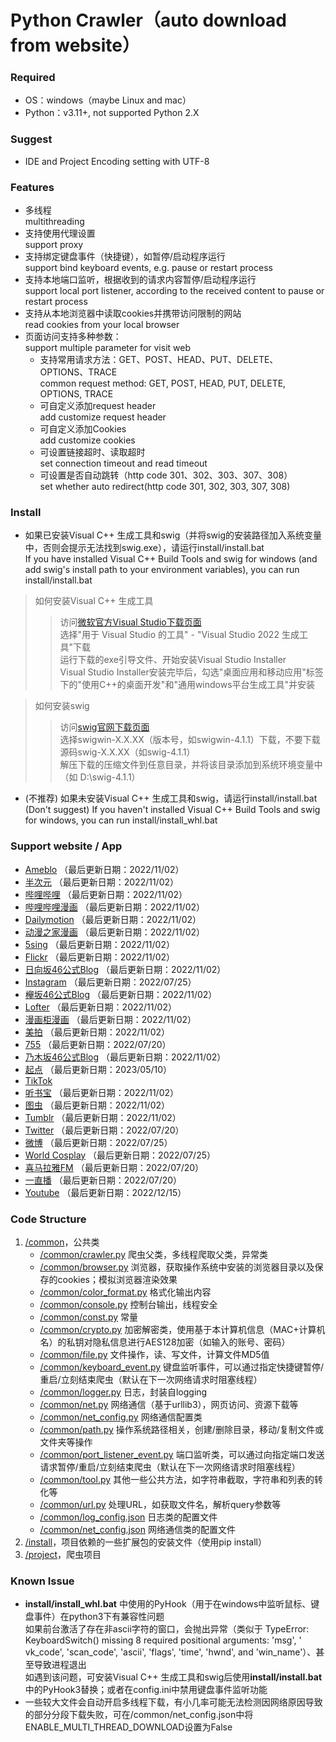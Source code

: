 Python Crawler（auto download from website）
=====

### Required

* OS：windows（maybe Linux and mac）<br>
* Python：v3.11+, not supported Python 2.X

### Suggest

* IDE and Project Encoding setting with UTF-8

### Features

* 多线程<br>
  multithreading<br>
* 支持使用代理设置<br>
  support proxy<br>
* 支持绑定键盘事件（快捷键），如暂停/启动程序运行<br>
  support bind keyboard events, e.g. pause or restart process<br>
* 支持本地端口监听，根据收到的请求内容暂停/启动程序运行<br>
  support local port listener, according to the received content to pause or restart process<br>
* 支持从本地浏览器中读取cookies并携带访问限制的网站<br>
  read cookies from your local browser<br>
* 页面访问支持多种参数：<br>
  support multiple parameter for visit web
    * 支持常用请求方法：GET、POST、HEAD、PUT、DELETE、OPTIONS、TRACE<br>
      common request method: GET, POST, HEAD, PUT, DELETE, OPTIONS, TRACE<br>
    * 可自定义添加request header<br>
      add customize request header<br>
    * 可自定义添加Cookies<br>
      add customize cookies<br>
    * 可设置链接超时、读取超时<br>
      set connection timeout and read timeout<br>
    * 可设置是否自动跳转（http code 301、302、303、307、308）<br>
      set whether auto redirect(http code 301, 302, 303, 307, 308) <br>

### Install

* 如果已安装Visual C++ 生成工具和swig（并将swig的安装路径加入系统变量中，否则会提示无法找到swig.exe），请运行install/install.bat<br>
  If you have installed Visual C++ Build Tools and swig for windows (and add swig's install path to your environment
  variables), you can run install/install.bat <br>

> 如何安装Visual C++ 生成工具
>> 访问[微软官方Visual Studio下载页面](https://visualstudio.microsoft.com/downloads/)<br>
选择"用于 Visual Studio 的工具" - "Visual Studio 2022 生成工具"下载<br>
运行下载的exe引导文件、开始安装Visual Studio Installer<br>
Visual Studio Installer安装完毕后，勾选"桌面应用和移动应用"标签下的"使用C++的桌面开发"和"通用windows平台生成工具"并安装<br>

> 如何安装swig
>> 访问[swig官网下载页面](http://www.swig.org/download.html)<br>
选择swigwin-X.X.XX（版本号，如swigwin-4.1.1）下载，不要下载源码swig-X.X.XX（如swig-4.1.1）<br>
解压下载的压缩文件到任意目录，并将该目录添加到系统环境变量中（如 D:\swig-4.1.1）

* (不推荐) 如果未安装Visual C++ 生成工具和swig，请运行install/install.bat<br>
  (Don't suggest) If you haven't installed Visual C++ Build Tools and swig for windows, you can run
  install/install_whl.bat<br>

### Support website / App

* [Ameblo](https://ameblo.jp/) （最后更新日期：2022/11/02）
* [半次元](https://bcy.net/) （最后更新日期：2022/11/02）
* [哔哩哔哩](https://www.bilibili.com/) （最后更新日期：2022/11/02）
* [哔哩哔哩漫画](https://manga.bilibili.com/) （最后更新日期：2022/11/02）
* [Dailymotion](https://www.dailymotion.com/) （最后更新日期：2022/11/02）
* [动漫之家漫画](https://www.dmzj.com/) （最后更新日期：2022/11/02）
* [5sing](https://5sing.kugou.com/index.html) （最后更新日期：2022/11/02）
* [Flickr](https://www.flickr.com/) （最后更新日期：2022/11/02）
* [日向坂46公式Blog](https://www.hinatazaka46.com/s/official/diary/member) （最后更新日期：2022/11/02）
* [Instagram](https://www.instagram.com/) （最后更新日期：2022/07/25）
* [欅坂46公式Blog](https://www.keyakizaka46.com/s/k46o/diary/member) （最后更新日期：2022/11/02）
* [Lofter](https://www.lofter.com/) （最后更新日期：2022/11/02）
* [漫画柜漫画](https://www.manhuagui.com/) （最后更新日期：2022/11/02）
* [美拍](https://www.meipai.com/) （最后更新日期：2022/11/02）
* [755](https://7gogo.jp/) （最后更新日期：2022/07/20）
* [乃木坂46公式Blog](https://www.nogizaka46.com/s/n46/diary/MEMBER/list) （最后更新日期：2022/11/02）
* [起点](https://www.qidian.com/) （最后更新日期：2023/05/10）
* [TikTok](https://www.tiktok.com/)
* [听书宝](http://m.tingshubao.com/) （最后更新日期：2022/11/02）
* [图虫](https://tuchong.com/) （最后更新日期：2022/11/02）
* [Tumblr](https://www.tumblr.com/) （最后更新日期：2022/11/02）
* [Twitter](https://twitter.com/) （最后更新日期：2022/07/20）
* [微博](https://weibo.com/) （最后更新日期：2022/07/25）
* [World Cosplay](https://worldcosplay.net/) （最后更新日期：2022/07/25）
* [喜马拉雅FM](https://www.ximalaya.com/) （最后更新日期：2022/07/20）
* [一直播](https://www.yizhibo.com/) （最后更新日期：2022/07/20）
* [Youtube](https://www.youtube.com/) （最后更新日期：2022/12/15）

### Code Structure  

1. [/common](common)，公共类<br>
   * [/common/crawler.py](common%2Fcrawler.py) 爬虫父类，多线程爬取父类，异常类<br>
   * [/common/browser.py](common%2Fbrowser.py) 浏览器，获取操作系统中安装的浏览器目录以及保存的cookies；模拟浏览器渲染效果<br>
   * [/common/color_format.py](common%2Fcolor_format.py) 格式化输出内容<br>
   * [/common/console.py](common%2Fconsole.py) 控制台输出，线程安全<br>
   * [/common/const.py](common%2Fconst.py) 常量<br>
   * [/common/crypto.py](common%2Fcrypto.py) 加密解密类，使用基于本计算机信息（MAC+计算机名）的私钥对隐私信息进行AES128加密（如输入的账号、密码）<br>
   * [/common/file.py](common%2Ffile.py) 文件操作，读、写文件，计算文件MD5值<br>
   * [/common/keyboard_event.py](common%2Fkeyboard_event.py) 键盘监听事件，可以通过指定快捷键暂停/重启/立刻结束爬虫（默认在下一次网络请求时阻塞线程）<br>
   * [/common/logger.py](common%2Flogger.py) 日志，封装自logging<br>
   * [/common/net.py](common%2Fnet.py) 网络通信（基于urllib3），网页访问、资源下载等<br>
   * [/common/net_config.py](common%2Fnet_config.py) 网络通信配置类<br>
   * [/common/path.py](common%2Fpath.py) 操作系统路径相关，创建/删除目录，移动/复制文件或文件夹等操作<br>
   * [/common/port_listener_event.py](common%2Fport_listener_event.py) 端口监听类，可以通过向指定端口发送请求暂停/重启/立刻结束爬虫（默认在下一次网络请求时阻塞线程）<br>
   * [/common/tool.py](common%2Ftool.py) 其他一些公共方法，如字符串截取，字符串和列表的转化等
   * [/common/url.py](common%2Furl.py) 处理URL，如获取文件名，解析query参数等
   * [/common/log_config.json](common%2Flog_config.json) 日志类的配置文件
   * [/common/net_config.json](common%2Fnet_config.json) 网络通信类的配置文件
2. [/install](install)，项目依赖的一些扩展包的安装文件（使用pip install）
3. [/project](project)，爬虫项目

### Known Issue

* **install/install_whl.bat** 中使用的PyHook（用于在windows中监听鼠标、键盘事件）在python3下有兼容性问题<br>
  如果前台激活了存在非ascii字符的窗口，会抛出异常（类似于 TypeError: KeyboardSwitch() missing 8 required positional arguments: 'msg', '
  vk_code', 'scan_code', 'ascii', 'flags', 'time', 'hwnd', and 'win_name'）、甚至导致进程退出<br>
  如遇到该问题，可安装Visual C++ 生成工具和swig后使用**install/install.bat**中的PyHook3替换；或者在config.ini中禁用键盘事件监听功能
* 一些较大文件会自动开启多线程下载，有小几率可能无法检测因网络原因导致的部分分段下载失败，可在/common/net_config.json中将ENABLE_MULTI_THREAD_DOWNLOAD设置为False
